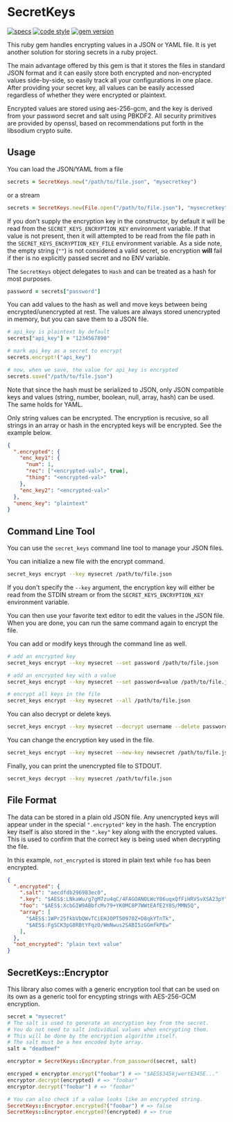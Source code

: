 # SecretKeys

[![specs](https://github.com/bdurand/secret_keys/workflows/Run%20tests/badge.svg)](https://github.com/bdurand/secret_keys/actions?query=branch%3Amaster)
[![code style](https://img.shields.io/badge/code_style-standard-brightgreen.svg)](https://github.com/testdouble/standard)
[![gem version](https://badge.fury.io/rb/secret_keys.svg)](https://badge.fury.io/rb/secret_keys)

This ruby gem handles encrypting values in a JSON or YAML file. It is yet another solution for storing secrets in a ruby project.

The main advantage offered by this gem is that it stores the files in standard JSON format and it can easily store both encrypted and non-encrypted values side-by-side, so easily track all your configurations in one place. After providing your secret key, all values can be easily accessed regardless of whether they were encrypted or plaintext.

Encrypted values are stored using aes-256-gcm, and the key is derived from your password secret and salt using PBKDF2. All security primitives are provided by openssl, based on recommendations put forth in the libsodium crypto suite.

## Usage

You can load the JSON/YAML from a file

```ruby
secrets = SecretKeys.new("/path/to/file.json", "mysecretkey")
```

or a stream

```ruby
secrets = SecretKeys.new(File.open("/path/to/file.json"), "mysecretkey")
```

If you don't supply the encryption key in the constructor, by default it will be read from the `SECRET_KEYS_ENCRYPTION_KEY` environment variable. If that value is not present, then it will attempted to be read from the file path in the `SECRET_KEYS_ENCRYPTION_KEY_FILE` environment variable. As a side note, the empty string (`""`) is not considered a valid secret, so encryption **will** fail if ther is no explicitly passed secret and no ENV variable.

The `SecretKeys` object delegates to `Hash` and can be treated as a hash for most purposes.

```ruby
password = secrets["password"]
```

You can add values to the hash as well and move keys between being encrypted/unencrypted at rest. The values are always stored unencrypted in memory, but you can save them to a JSON file.

```ruby
# api_key is plaintext by default
secrets["api_key"] = "1234567890"

# mark api_key as a secret to encrypt
secrets.encrypt!("api_key")

# now, when we save, the value for api_key is encrypted
secrets.save("/path/to/file.json")
```

Note that since the hash must be serialized to JSON, only JSON compatible keys and values (string, number, boolean, null, array, hash) can be used. The same holds for YAML.

Only string values can be encrypted. The encryption is recusive, so all strings in an array or hash in the encrypted keys will be encrypted. See the example below.

```json
{
  ".encrypted": {
    "enc_key1": {
      "num": 1,
      "rec": ["<encrypted-val>", true],
      "thing": "<encrypted-val>"
    },
    "enc_key2": "<encrypted-val>"
  },
  "unenc_key": "plaintext"
}
```

## Command Line Tool

You can use the `secret_keys` command line tool to manage your JSON files.

You can initialize a new file with the encrypt command.

```bash
secret_keys encrypt --key mysecret /path/to/file.json
```

If you don't specify the `--key` argument, the encryption key will either be read from the STDIN stream or from the `SECRET_KEYS_ENCRYPTION_KEY` environment variable.

You can then use your favorite text editor to edit the values in the JSON file. When you are done, you can run the same command again to encrypt the file.

You can add or modify keys through the command line as well.

```bash
# add an encrypted key
secret_keys encrypt --key mysecret --set password /path/to/file.json

# add an encrypted key with a value
secret_keys encrypt --key mysecret --set password=value /path/to/file.json

# encrypt all keys in the file
secret_keys encrypt --key mysecret --all /path/to/file.json
```

You can also decrypt or delete keys.

```bash
secret_keys encrypt --key mysecret --decrypt username --delete password /path/to/file.json
```

You can change the encryption key used in the file.

```bash
secret_keys encrypt --key mysecret --new-key newsecret /path/to/file.json
```

Finally, you can print the unencrypted file to STDOUT.

```bash
secret_keys decrypt --key mysecret /path/to/file.json
```

## File Format

The data can be stored in a plain old JSON file. Any unencrypted keys will appear under in the special `".encrypted"` key in the hash. The encryption key itself is also stored in the `".key"` key along with the encrypted values. This is used to confirm that the correct key is being used when decrypting the file.

In this example, `not_encrypted` is stored in plain text while `foo` has been encrypted.

```json
{
  ".encrypted": {
    ".salt": "aecdfdb296983ec0",
    ".key": "$AES$:LNkaWu/g7gM7zu4qC/4FAGOANOLWcY86uqxQfFiHRVSvXSA23pY",
    "foo": "$AES$:XcbGIW9ABbfcMv79+YK0MC8P7WWtEAfE2Y8S/MMN5Q",
    "array": [
      "$AES$:1WPr25fkbVbQWvTCiEHJOPT50970Z+D8qkYTnTk",
      "$AES$:FgSCK3pG8RBtYFqzO/WmNwus2SABI5zGGmfkPEw"
    ],
  },
  "not_encrypted": "plain text value"
}
```

## SecretKeys::Encryptor

This library also comes with a generic encryption tool that can be used on its own as a generic tool for encypting strings with AES-256-GCM encryption.

```ruby
secret = "mysecret"
# The salt is used to generate an encryption key from the secret.
# You do not need to salt individual values when encrypting them.
# This will be done by the encryption algorithm itself.
# The salt must be a hex encoded byte array.
salt = "deadbeef"

encryptor = SecretKeys::Encryptor.from_passowrd(secret, salt)

encryped = encryptor.encrypt("foobar") # => "$AES$345kjwertE345E..."
encryptor.decrypt(encrypted) # => "foobar"
encryptor.decrypt("foobar") # => "foobar"

# You can also check if a value looks like an encrypted string.
SecretKeys::Encryptor.encrypted?("foobar") # => false
SecretKeys::Encryptor.encrypted?(encrypted) # => true
```
